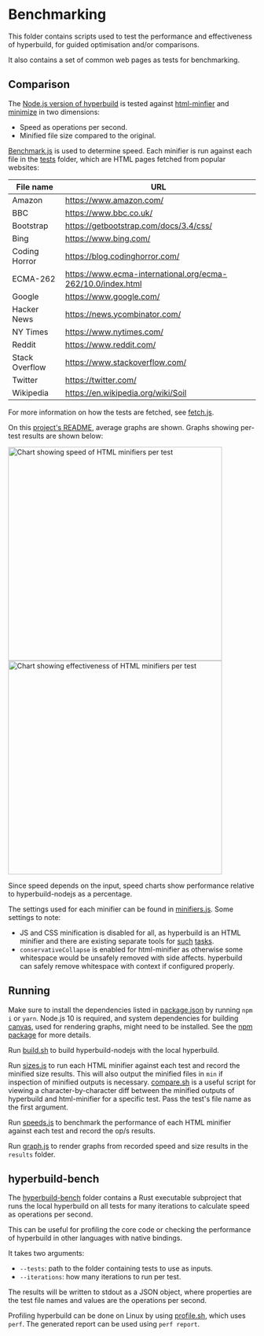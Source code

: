 # Benchmarking

This folder contains scripts used to test the performance and effectiveness of hyperbuild, for guided optimisation and/or comparisons.

It also contains a set of common web pages as tests for benchmarking.

## Comparison

The [Node.js version of hyperbuild](../nodejs) is tested against [html-minfier](https://github.com/kangax/html-minifier) and [minimize](https://github.com/Swaagie/minimize) in two dimensions:

- Speed as operations per second.
- Minified file size compared to the original.

[Benchmark.js](https://benchmarkjs.com) is used to determine speed. Each minifier is run against each file in the [tests](./tests) folder, which are HTML pages fetched from popular websites:

|File name|URL|
|---|---|
|Amazon|https://www.amazon.com/|
|BBC|https://www.bbc.co.uk/|
|Bootstrap|https://getbootstrap.com/docs/3.4/css/|
|Bing|https://www.bing.com/|
|Coding Horror|https://blog.codinghorror.com/|
|ECMA-262|https://www.ecma-international.org/ecma-262/10.0/index.html|
|Google|https://www.google.com/|
|Hacker News|https://news.ycombinator.com/|
|NY Times|https://www.nytimes.com/|
|Reddit|https://www.reddit.com/|
|Stack Overflow|https://www.stackoverflow.com/|
|Twitter|https://twitter.com/|
|Wikipedia|https://en.wikipedia.org/wiki/Soil|

For more information on how the tests are fetched, see [fetch.js](./fetch.js).

On this [project's README](../README.md), average graphs are shown. Graphs showing per-test results are shown below:

<img width="435" alt="Chart showing speed of HTML minifiers per test" src="https://wilsonl.in/hyperbuild/bench/0.0.40/speeds.png"> <img width="435" alt="Chart showing effectiveness of HTML minifiers per test" src="https://wilsonl.in/hyperbuild/bench/0.0.40/sizes.png">

Since speed depends on the input, speed charts show performance relative to hyperbuild-nodejs as a percentage.

The settings used for each minifier can be found in [minifiers.js](./minifiers.js). Some settings to note:

- JS and CSS minification is disabled for all, as hyperbuild is an HTML minifier and there are existing separate tools for [such](https://github.com/terser/terser) [tasks](https://github.com/jakubpawlowicz/clean-css).
- `conservativeCollapse` is enabled for html-minifier as otherwise some whitespace would be unsafely removed with side affects. hyperbuild can safely remove whitespace with context if configured properly.

## Running

Make sure to install the dependencies listed in [package.json](./package.json) by running `npm i` or `yarn`. Node.js 10 is required, and system dependencies for building [canvas](https://www.npmjs.com/package/canvas), used for rendering graphs, might need to be installed. See the [npm package](https://www.npmjs.com/package/canvas) for more details.

Run [build.sh](./build.sh) to build hyperbuild-nodejs with the local hyperbuild.

Run [sizes.js](sizes.js) to run each HTML minifier against each test and record the minified size results. This will also output the minified files in `min` if inspection of minified outputs is necessary. [compare.sh](./compare.sh) is a useful script for viewing a character-by-character diff between the minified outputs of hyperbuild and html-minifier for a specific test. Pass the test's file name as the first argument.

Run [speeds.js](./speeds.js) to benchmark the performance of each HTML minifier against each test and record the op/s results.

Run [graph.js](./graph.js) to render graphs from recorded speed and size results in the `results` folder.

## hyperbuild-bench

The [hyperbuild-bench](./hyperbuild-bench) folder contains a Rust executable subproject that runs the local hyperbuild on all tests for many iterations to calculate speed as operations per second.

This can be useful for profiling the core code or checking the performance of hyperbuild in other languages with native bindings.

It takes two arguments:

- `--tests`: path to the folder containing tests to use as inputs.
- `--iterations`: how many iterations to run per test.

The results will be written to stdout as a JSON object, where properties are the test file names and values are the operations per second.

Profiling hyperbuild can be done on Linux by using [profile.sh](./profile.sh), which uses `perf`. The generated report can be used using `perf report`.
